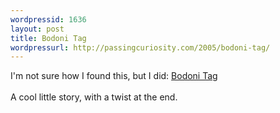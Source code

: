 ```yaml
---
wordpressid: 1636
layout: post
title: Bodoni Tag
wordpressurl: http://passingcuriosity.com/2005/bodoni-tag/
---
```

I'm not sure how I found this, but I did: <a href="http://tadpol.org/stories/Bodoni_Tag.html">Bodoni Tag</a>
<br />
<br />A cool little story, with a twist at the end.
